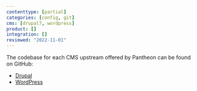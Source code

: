 ```yaml
---
contenttype: [partial]
categories: [config, git]
cms: [drupal7, wordpress]
product: []
integration: []
reviewed: "2022-11-01"
---
```


The codebase for each CMS upstream offered by Pantheon can be found on GitHub:

 - [Drupal](https://github.com/pantheon-systems/drops-7)
 - [WordPress](https://github.com/pantheon-systems/wordpress)

